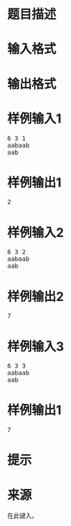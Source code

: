 

# 题目描述



# 输入格式



# 输出格式



# 样例输入1


<pre>6 3 1 
aabaab 
aab</pre>

# 样例输出1


<pre>2</pre>

# 样例输入2


<pre>6 3 2 
aabaab 
aab</pre>

# 样例输出2


<pre>7</pre>

# 样例输入3


<pre>6 3 3 
aabaab 
aab</pre>

# 样例输出1


<pre>7</pre>

# 提示



# 来源


<p>
在此键入。
</p>
